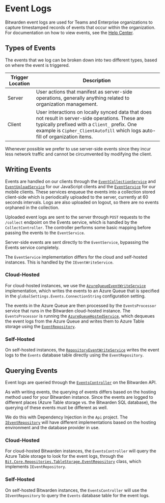 # Event Logs

Bitwarden event logs are used for Teams and Enterprise organizations to capture timestamped records
of events that occur within the organization. For documentation on how to view events, see the
[Help Center](https://bitwarden.com/help/event-logs/).

## Types of Events

The events that we log can be broken down into two different types, based on where the event is
triggered.

<!--prettier-ignore-->
| Trigger Location | Description |
| ---------------- | ------------ |
| Server | User actions that manifest as server-side operations, generally anything related to organization management. |
| Client | User interactions on locally synced data that does not result in server-side operations. These are typically prefixed with a `Client_` prefix. One example is `Cipher_ClientAutofill` which logs auto-fill of organization items. |

Whenever possible we prefer to use server-side events since they incur less network traffic and
cannot be circumvented by modifying the client.

## Writing Events

Events are handled on our clients through the
[`EventCollectionService`](https://github.com/bitwarden/clients/blob/master/libs/common/src/services/event/event-collection.service.ts)
and
[`EventUploadService`](https://github.com/bitwarden/clients/blob/master/libs/common/src/services/event/event-upload.service.ts)
for our JavaScript clients and the
[`EventService`](https://github.com/bitwarden/mobile/blob/master/src/Core/Services/EventService.cs)
for our mobile clients. These services enqueue the events into a collection stored client-side which
is periodically uploaded to the server, currently at 60 seconds intervals. Logs are also uploaded on
logout, so there are no events orphaned in the collection.

Uploaded event logs are sent to the server through `POST` requests to the `/collect` endpoint on the
Events service, which is handled by the `CollectController`. The controller performs some basic
mapping before passing the events to the `EventService`.

Server-side events are sent directly to the `EventService`, bypassing the Events service completely.

The `EventService` implementation differs for the cloud and self-hosted instances. This is handled
by the `IEventWriteService`.

### Cloud-Hosted

For cloud-hosted instances, we use the
[`AzureQueueEventWriteService`](https://github.com/bitwarden/server/blob/master/src/Core/Services/Implementations/AzureQueueEventWriteService.cs)
implementation, which writes the events to an Azure Queue that is specified in the
`globalSettings.Events.ConnectionString` configuration setting.

The events in the Azure Queue are then processed by the `EventsProcessor` service that runs in the
Bitwarden cloud-hosted instance. The `EventsProcessor` is running the
[`AzureQueueHostedService`](https://github.com/bitwarden/server/blob/master/src/EventsProcessor/AzureQueueHostedService.cs),
which dequeues the event logs from the Azure Queue and writes them to Azure Table storage using the
[`EventRepository`](https://github.com/bitwarden/server/blob/master/src/Core/Repositories/TableStorage/EventRepository.cs).

### Self-Hosted

On self-hosted instances, the
[`RepositoryEventWriteService`](https://github.com/bitwarden/server/blob/master/src/Core/Services/Implementations/RepositoryEventWriteService.cs)
writes the event logs to the `Events` database table directly using the `EventRepository`.

## Querying Events

Event logs are queried through the
[`EventsController`](https://github.com/bitwarden/server/blob/master/src/Api/Public/Controllers/EventsController.cs)
on the Bitwarden API.

As with writing events, the querying of events differs based on the hosting method used for your
Bitwarden instance. Since the events are logged to different places (Azure Table storage vs. the
Bitwarden SQL database), the querying of these events must be different as well.

We do this with Dependency Injection in the `Api` project. The
[`IEventRepository`](https://github.com/bitwarden/server/blob/master/src/Core/Repositories/IEventRepository.cs)
will have different implementations based on the hosting environment and the database provider in
use.

### Cloud-Hosted

For cloud-hosted Bitwarden instances, the `EventsController` will query the Azure Table storage to
look for the event logs, through the
[`Bit.Core.Repositories.TableStorage.EventRepository`](https://github.com/bitwarden/server/blob/master/src/Core/Repositories/TableStorage/EventRepository.cs)
class, which implements `IEventRepository`.

### Self-Hosted

On self-hosted Bitwarden instances, the `EventsController` will use the `IEventRepository` to query
the `Events` database table for the event logs.
